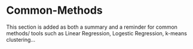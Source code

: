 # Common-Methods
This section is added as both a summary and a reminder for common methods/ tools such as Linear Regression, Logestic Regression, k-means clustering...
